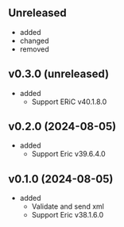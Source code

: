 <!-- markdownlint-disable MD041 -->

## Unreleased

- added
- changed
- removed

## v0.3.0 (unreleased)

- added
  - Support ERiC v40.1.8.0

## v0.2.0 (2024-08-05)

- added
  - Support Eric v39.6.4.0

## v0.1.0 (2024-08-05)

- added
  - Validate and send xml
  - Support Eric v38.1.6.0
